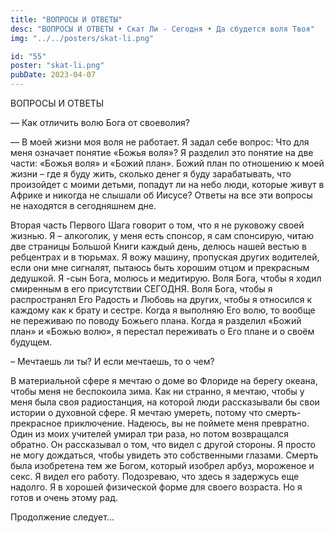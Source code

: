```yaml
---
title: "ВОПРОСЫ И ОТВЕТЫ"
desc: "ВОПРОСЫ И ОТВЕТЫ • Скат Ли - Сегодня • Да сбудется воля Твоя"
img: "../../posters/skat-li.png"

id: "55"
poster: "skat-li.png"
pubDate: 2023-04-07
---
```




ВОПРОСЫ И ОТВЕТЫ

— Как отличить волю Бога от своеволия?

— В моей жизни моя воля не работает. Я задал себе вопрос: Что для меня означает понятие «Божья воля»? Я разделил это понятие на две части: «Божья воля» и «Божий план». Божий план по отношению к моей жизни – где я буду жить, сколько денег я буду зарабатывать, что произойдет с моими детьми, попадут ли на небо люди, которые живут в Африке и никогда не слышали об Иисусе? Ответы на все эти вопросы не находятся в сегодняшнем дне.

Вторая часть Первого Шага говорит о том, что я не руковожу своей жизнью. Я – алкоголик, у меня есть спонсор, я сам спонсирую, читаю две страницы Большой Книги каждый день, делюсь нашей вестью в ребцентрах и в тюрьмах. Я вожу машину, пропуская других водителей, если они мне сигналят, пытаюсь быть хорошим отцом и прекрасным дедушкой. Я -сын Бога, молюсь и медитирую. Воля Бога, чтобы я ходил смиренным в его присутствии СЕГОДНЯ. Воля Бога, чтобы я распространял Его Радость и Любовь на других, чтобы я относился к каждому как к брату и сестре. Когда я выполняю Его волю, то вообще не переживаю по поводу Божьего плана. Когда я разделил «Божий план» и «Божью волю», я перестал переживать о Его плане и о своём будущем.

– Мечтаешь ли ты? И если мечтаешь, то о чем?

В материальной сфере я мечтаю о доме во Флориде на берегу океана, чтобы меня не беспокоила зима. Как ни странно, я мечтаю, чтобы у меня была своя радиостанция, на которой люди рассказывали бы свои истории о духовной сфере. Я мечтаю умереть, потому что смерть-прекрасное приключение. Надеюсь, вы не поймете меня превратно. Один из моих учителей умирал три раза, но потом возвращался обратно. Он рассказывал о том, что видел с другой стороны. Я просто не могу дождаться, чтобы увидеть это собственными глазами. Смерть была изобретена тем же Богом, который изобрел арбуз, мороженое и секс. Я видел его работу. Подозреваю, что здесь я задержусь еще надолго. Я в хорошей физической форме для своего возраста. Но я готов и очень этому рад.

Продолжение следует…





